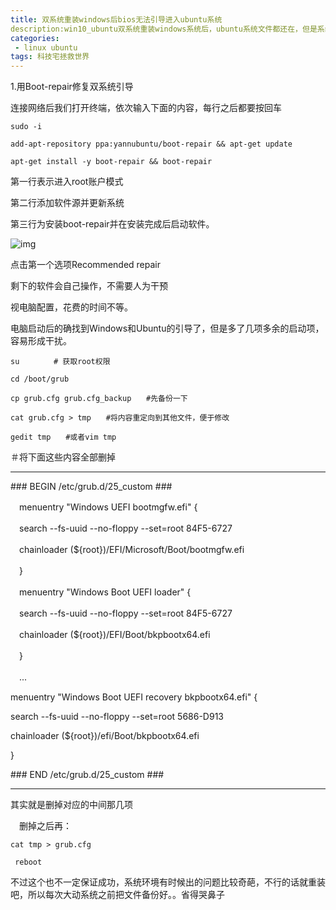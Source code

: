 ```yaml
---
title: 双系统重装windows后bios无法引导进入ubuntu系统
description:win10_ubuntu双系统重装windows系统后，ubuntu系统文件都还在，但是系统引导没了，bios无法再选择进入ubuntu系统，可以选择重装ubuntu不过比较麻烦，就需要重新建立ubuntu引导。             
categories:
 - linux ubuntu
tags: 科技宅拯救世界
---
```


1.用Boot-repair修复双系统引导

连接网络后我们打开终端，依次输入下面的内容，每行之后都要按回车

`sudo -i`

`add-apt-repository ppa:yannubuntu/boot-repair && apt-get update`

`apt-get install -y boot-repair && boot-repair`

第一行表示进入root账户模式

第二行添加软件源并更新系统

第三行为安装boot-repair并在安装完成后启动软件。

![img](https://img-blog.csdnimg.cn/20181208101734214.png)

点击第一个选项Recommended repair

剩下的软件会自己操作，不需要人为干预

视电脑配置，花费的时间不等。

电脑启动后的确找到Windows和Ubuntu的引导了，但是多了几项多余的启动项，容易形成干扰。

`su 　　　　# 获取root权限`

`cd /boot/grub`

`cp grub.cfg grub.cfg_backup　　#先备份一下`

`cat grub.cfg > tmp　　#将内容重定向到其他文件，便于修改`

`gedit tmp　　#或者vim tmp`

＃将下面这些内容全部删掉

***

\### BEGIN /etc/grub.d/25_custom ###

　menuentry "Windows UEFI bootmgfw.efi" {

　search --fs-uuid --no-floppy --set=root 84F5-6727

　chainloader (${root})/EFI/Microsoft/Boot/bootmgfw.efi

　}

　menuentry "Windows Boot UEFI loader" {

　search --fs-uuid --no-floppy --set=root 84F5-6727

　chainloader (${root})/EFI/Boot/bkpbootx64.efi

　}

　... 

 menuentry "Windows Boot UEFI recovery bkpbootx64.efi" {

 search --fs-uuid --no-floppy --set=root 5686-D913

 chainloader (${root})/efi/Boot/bkpbootx64.efi

 }

\### END /etc/grub.d/25_custom ###

***

 其实就是删掉对应的中间那几项

　删掉之后再：

`cat tmp > grub.cfg`

` reboot`



不过这个也不一定保证成功，系统环境有时候出的问题比较奇葩，不行的话就重装吧，所以每次大动系统之前把文件备份好。。省得哭鼻子

























